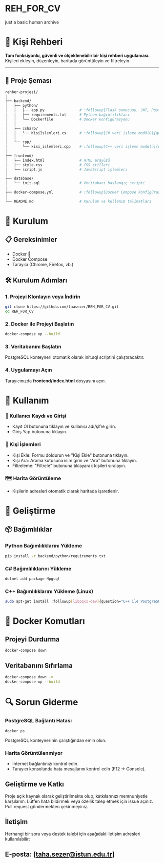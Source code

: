 # REH_FOR_CV
just a basic human archive
# 📖 Kişi Rehberi 

**Tam fonksiyonlu, güvenli ve ölçeklenebilir bir kişi rehberi uygulaması.**
Kişileri ekleyin, düzenleyin, haritada görüntüleyin ve filtreleyin.

---

## 📌 Proje Şeması
```bash
rehber-projesi/
│
├── backend/
│   ├── python/
│   │   ├── app.py                # :followup[Flask sunucusu, JWT, PostgreSQL, Geopy]{question="Flask ile JWT ve PostgreSQL entegrasyonu nasıl yapılır?" questionId="8789cfdc-3b4c-4990-9226-3b9afd8cdca5"}
│   │   ├── requirements.txt      # Python bağımlılıkları
│   │   └── Dockerfile            # Docker konfigürasyonu
│   │
│   ├── csharp/
│   │   └── KisiIslemleri.cs      # :followup[C# veri işleme modülü]{question="Bu C# modülü hangi işlevleri yerine getiriyor?" questionId="764eb2b5-ae55-4df6-aa1f-78b028492a90"}
│   │
│   └── cpp/
│       └── kisi_islemleri.cpp    # :followup[C++ veri işleme modülü]{question="C++ modülü hangi avantajlar sağlıyor ve neden Python yerine tercih edilebilir?" questionId="ae2ff110-5b47-4e00-a5e5-683e8e0e008c"}
│
├── frontend/
│   ├── index.html                # HTML arayüzü
│   ├── style.css                 # CSS stilleri
│   └── script.js                 # JavaScript işlemleri
│
├── database/
│   └── init.sql                  # Veritabanı başlangıç scripti
│
├── docker-compose.yml            # :followup[Docker Compose konfigürasyonu]{question="Bu projedeki `docker-compose.yml` dosyası nasıl yapılandırılmış ve hangi servisleri içeriyor?" questionId="d8f734a9-2320-4599-af82-007ae40b75aa"}
│
└── README.md                     # Kurulum ve kullanım talimatları
```
# 🚀 Kurulum
## 📋 Gereksinimler

- Docker 🐳
- Docker Compose
- Tarayıcı (Chrome, Firefox, vb.)

## 🛠 Kurulum Adımları
### 1. Projeyi Klonlayın veya İndirin
````bash
git clone https://github.com/taasezer/REH_FOR_CV.git
cd REH_FOR_CV
````
### 2. Docker ile Projeyi Başlatın
 ```` bash
docker-compose up --build
````
### 3. Veritabanını Başlatın
PostgreSQL konteyneri otomatik olarak init.sql scriptini çalıştıracaktır.
### 4. Uygulamayı Açın
Tarayıcınızda **frontend/index.html** dosyasını açın.

# 🎯 Kullanım
### 🔐 Kullanıcı Kaydı ve Girişi

- Kayıt Ol butonuna tıklayın ve kullanıcı adı/şifre girin.
- Giriş Yap butonuna tıklayın.

### 👤 Kişi İşlemleri

- Kişi Ekle: Formu doldurun ve "Kişi Ekle" butonuna tıklayın.
- Kişi Ara: Arama kutusuna isim girin ve "Ara" butonuna tıklayın.
- Filtreleme: "Filtrele" butonuna tıklayarak kişileri sıralayın.

### 🗺 Harita Görüntüleme

- Kişilerin adresleri otomatik olarak haritada işaretlenir.

# 🔧 Geliştirme
## 📦 Bağımlılıklar
### Python Bağımlılıklarını Yükleme
```` bash
pip install -r backend/python/requirements.txt
````
### C# Bağımlılıklarını Yükleme
```` bash
dotnet add package Npgsql
````
### C++ Bağımlılıklarını Yükleme (Linux)
```` bash
sudo apt-get install :followup[libpqxx-dev]{question="C++ ile PostgreSQL bağlantısı için `libpqxx` dışında hangi alternatif kütüphaneler kullanılabilir?" questionId="5493aa1f-ad86-4121-9db3-4d6bf4dd7f57"}
````
# 🐳 Docker Komutları
## Projeyi Durdurma
 ```` bash
docker-compose down
````
## Veritabanını Sıfırlama
 ```` bash
docker-compose down -v
docker-compose up --build
````

# 🔍 Sorun Giderme
### PostgreSQL Bağlantı Hatası
```` bash
docker ps
````
PostgreSQL konteynerinin çalıştığından emin olun.
### Harita Görüntülenmiyor

- İnternet bağlantınızı kontrol edin.
- Tarayıcı konsolunda hata mesajlarını kontrol edin (F12 → Console).

## Geliştirme ve Katkı
Proje açık kaynak olarak geliştirilmekte olup, katkılarınızı memnuniyetle karşılarım.
Lütfen hata bildirmek veya özellik talep etmek için issue açınız. Pull request göndermekten çekinmeyiniz.

## İletişim
Herhangi bir soru veya destek talebi için aşağıdaki iletişim adresleri kullanılabilir:

## E-posta: [taha.sezer@istun.edu.tr]
